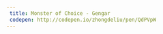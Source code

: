 ```yaml
---
 title: Monster of Choice - Gengar        
 codepen: http://codepen.io/zhongdeliu/pen/QdPVpW 
---
```

